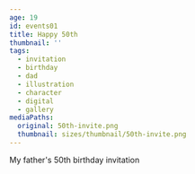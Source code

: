 ```yaml
---
age: 19
id: events01
title: Happy 50th
thumbnail: ''
tags:
  - invitation
  - birthday
  - dad
  - illustration
  - character
  - digital
  - gallery
mediaPaths:
  original: 50th-invite.png
  thumbnail: sizes/thumbnail/50th-invite.png
---
```

My father's 50th birthday invitation